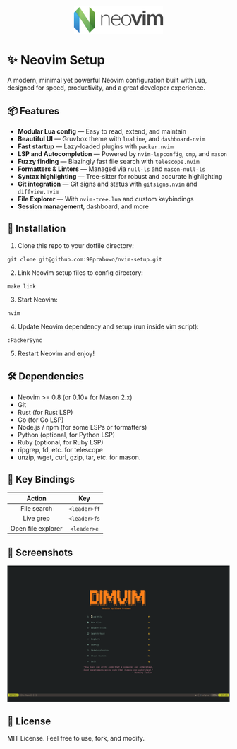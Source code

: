<p align="center">
  <img src="assets/neovim.png" width="40%">
</p>

# ✨ Neovim Setup

A modern, minimal yet powerful Neovim configuration built with Lua, designed for speed, productivity, and a great developer experience.

## 📦 Features

- **Modular Lua config** — Easy to read, extend, and maintain
- **Beautiful UI** — Gruvbox theme with `lualine`, and `dashboard-nvim`
- **Fast startup** — Lazy-loaded plugins with `packer.nvim`
- **LSP and Autocompletion** — Powered by `nvim-lspconfig`, `cmp`, and `mason`
- **Fuzzy finding** — Blazingly fast file search with `telescope.nvim`
- **Formatters & Linters** — Managed via `null-ls` and `mason-null-ls`
- **Syntax highlighting** — Tree-sitter for robust and accurate highlighting
- **Git integration** — Git signs and status with `gitsigns.nvim` and `diffview.nvim`
- **File Explorer** — With `nvim-tree.lua` and custom keybindings
- **Session management**, dashboard, and more

## 🚀 Installation

1. Clone this repo to your dotfile directory:

```sh-session
git clone git@github.com:98prabowo/nvim-setup.git
```

2. Link Neovim setup files to config directory:

```sh-session
make link
```

3. Start Neovim:

```sh-session
nvim
```

4. Update Neovim dependency and setup (run inside vim script):

```vim
:PackerSync
```

5. Restart Neovim and enjoy!

## 🛠 Dependencies

- Neovim >= 0.8 (or 0.10+ for Mason 2.x)
- Git
- Rust (for Rust LSP)
- Go (for Go LSP)
- Node.js / npm (for some LSPs or formatters)
- Python (optional, for Python LSP)
- Ruby (optional, for Ruby LSP)
- ripgrep, fd, etc. for telescope
- unzip, wget, curl, gzip, tar, etc. for mason.

## 🔑 Key Bindings

|       Action       |     Key      |
| :----------------: | :----------: |
|    File search     | `<leader>ff` |
|     Live grep      | `<leader>fs` |
| Open file explorer | `<leader>e`  |

## 📸 Screenshots

![Screenshot](assets/dimvim-dashboard.png)

## 📄 License

MIT License. Feel free to use, fork, and modify.
